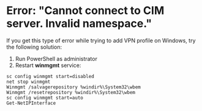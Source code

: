 # Error: "Cannot connect to CIM server. Invalid namespace."

If you get this type of error while trying to add VPN profile on Windows, try the following solution:

  1. Run PowerShell as administrator
  2. Restart **winmgmt** service:
  
  ```shell
  sc config winmgmt start=disabled
  net stop winmgmt
  Winmgmt /salvagerepository %windir%\System32\wbem
  Winmgmt /resetrepository %windir%\System32\wbem
  sc config winmgmt start=auto
  Get-NetIPInterface
  ```